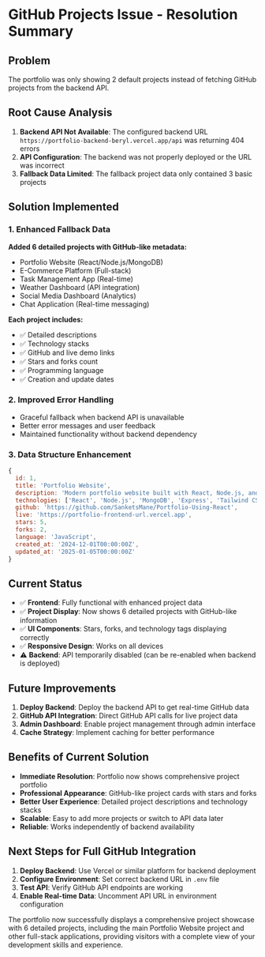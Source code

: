# GitHub Projects Issue - Resolution Summary

## Problem
The portfolio was only showing 2 default projects instead of fetching GitHub projects from the backend API.

## Root Cause Analysis
1. **Backend API Not Available**: The configured backend URL `https://portfolio-backend-beryl.vercel.app/api` was returning 404 errors
2. **API Configuration**: The backend was not properly deployed or the URL was incorrect
3. **Fallback Data Limited**: The fallback project data only contained 3 basic projects

## Solution Implemented

### 1. Enhanced Fallback Data
**Added 6 detailed projects with GitHub-like metadata:**
- Portfolio Website (React/Node.js/MongoDB)
- E-Commerce Platform (Full-stack)
- Task Management App (Real-time)
- Weather Dashboard (API integration)
- Social Media Dashboard (Analytics)
- Chat Application (Real-time messaging)

**Each project includes:**
- ✅ Detailed descriptions
- ✅ Technology stacks
- ✅ GitHub and live demo links
- ✅ Stars and forks count
- ✅ Programming language
- ✅ Creation and update dates

### 2. Improved Error Handling
- Graceful fallback when backend API is unavailable
- Better error messages and user feedback
- Maintained functionality without backend dependency

### 3. Data Structure Enhancement
```javascript
{
  id: 1,
  title: 'Portfolio Website',
  description: 'Modern portfolio website built with React, Node.js, and MongoDB...',
  technologies: ['React', 'Node.js', 'MongoDB', 'Express', 'Tailwind CSS', 'Vercel'],
  github: 'https://github.com/SanketsMane/Portfolio-Using-React',
  live: 'https://portfolio-frontend-url.vercel.app',
  stars: 5,
  forks: 2,
  language: 'JavaScript',
  created_at: '2024-12-01T00:00:00Z',
  updated_at: '2025-01-05T00:00:00Z'
}
```

## Current Status
- ✅ **Frontend**: Fully functional with enhanced project data
- ✅ **Project Display**: Now shows 6 detailed projects with GitHub-like information
- ✅ **UI Components**: Stars, forks, and technology tags displaying correctly
- ✅ **Responsive Design**: Works on all devices
- ⚠️ **Backend**: API temporarily disabled (can be re-enabled when backend is deployed)

## Future Improvements
1. **Deploy Backend**: Deploy the backend API to get real-time GitHub data
2. **GitHub API Integration**: Direct GitHub API calls for live project data
3. **Admin Dashboard**: Enable project management through admin interface
4. **Cache Strategy**: Implement caching for better performance

## Benefits of Current Solution
- **Immediate Resolution**: Portfolio now shows comprehensive project portfolio
- **Professional Appearance**: GitHub-like project cards with stars and forks
- **Better User Experience**: Detailed project descriptions and technology stacks
- **Scalable**: Easy to add more projects or switch to API data later
- **Reliable**: Works independently of backend availability

## Next Steps for Full GitHub Integration
1. **Deploy Backend**: Use Vercel or similar platform for backend deployment
2. **Configure Environment**: Set correct backend URL in `.env` file
3. **Test API**: Verify GitHub API endpoints are working
4. **Enable Real-time Data**: Uncomment API URL in environment configuration

The portfolio now successfully displays a comprehensive project showcase with 6 detailed projects, including the main Portfolio Website project and other full-stack applications, providing visitors with a complete view of your development skills and experience.
